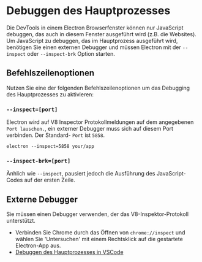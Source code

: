 # Debuggen des Hauptprozesses

Die DevTools in einem Electron Browserfenster können nur JavaScript debuggen, das auch in diesem Fenster ausgeführt wird (z.B. die Websites). Um JavaScript zu debuggen, das im Hauptprozess ausgeführt wird, benötigen Sie einen externen Debugger und müssen Electron mit der `--inspect` oder `--inspect-brk` Option starten.

## Befehlszeilenoptionen

Nutzen Sie eine der folgenden Befehlszeilenoptionen um das Debugging des Hauptprozesses zu aktivieren:

### `--inspect=[port]`

Electron wird auf V8 Inspector Protokollmeldungen auf dem angegebenen `Port lauschen.`, ein externer Debugger muss sich auf diesem Port verbinden. Der Standard- `Port` ist `5858`.

```shell
electron --inspect=5858 your/app
```

### `--inspect-brk=[port]`

Änhlich wie `--inspect`, pausiert jedoch die Ausführung des JavaScript-Codes auf der ersten Zeile.

## Externe Debugger

Sie müssen einen Debugger verwenden, der das V8-Inspektor-Protokoll unterstützt.

- Verbinden Sie Chrome durch das Öffnen von `chrome://inspect` und wählen Sie 'Untersuchen' mit einem Rechtsklick auf die gestartete Electron-App aus.
- [Debuggen des Hauptprozesses in VSCode](debugging-main-process-vscode.md)
